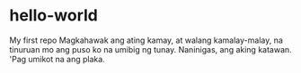 # hello-world
My first repo
Magkahawak ang ating kamay, at walang kamalay-malay, na tinuruan mo ang puso ko na umibig ng tunay.
Naninigas, ang aking katawan. 'Pag umikot na ang plaka.
